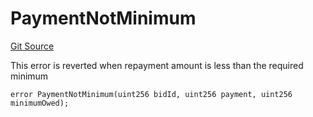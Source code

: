 # PaymentNotMinimum
[Git Source](https://github.com/teller-protocol/teller-protocol-v2/blob/991530423d15c8e2846d3c24bb6245b3416dd233/contracts/TellerV2.sol)

This error is reverted when repayment amount is less than the required minimum


```solidity
error PaymentNotMinimum(uint256 bidId, uint256 payment, uint256 minimumOwed);
```


